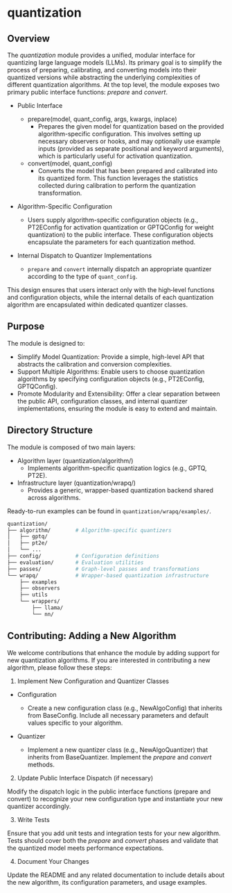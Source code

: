 # quantization

## Overview

The _quantization_ module provides a unified, modular interface for quantizing large language models (LLMs). 
Its primary goal is to simplify the process of preparing, calibrating, and converting models into their 
quantized versions while abstracting the underlying complexities of different quantization algorithms. 
At the top level, the module exposes two primary public interface functions: _prepare_ and _convert_.

- Public Interface
  - prepare(model, quant_config, args, kwargs, inplace)
    - Prepares the given model for quantization based on the provided algorithm-specific configuration. 
      This involves setting up necessary observers or hooks, and may optionally use example inputs 
      (provided as separate positional and keyword arguments), which is particularly useful for 
      activation quantization.
  - convert(model, quant_config)
    - Converts the model that has been prepared and calibrated into its quantized form. This function 
      leverages the statistics collected during calibration to perform the quantization transformation.

- Algorithm-Specific Configuration
  - Users supply algorithm-specific configuration objects (e.g., PT2EConfig for activation quantization 
    or GPTQConfig for weight quantization) to the public interface. These configuration objects encapsulate
    the parameters for each quantization method.

- Internal Dispatch to Quantizer Implementations
  - `prepare` and `convert` internally dispatch an appropriate quantizer according to the type of `quant_config`.

This design ensures that users interact only with the high‑level functions and configuration objects, 
while the internal details of each quantization algorithm are encapsulated within dedicated quantizer classes.

## Purpose

The module is designed to:
- Simplify Model Quantization: Provide a simple, high-level API that abstracts the calibration and 
  conversion complexities.
- Support Multiple Algorithms: Enable users to choose quantization algorithms by specifying configuration 
  objects (e.g., PT2EConfig, GPTQConfig).
- Promote Modularity and Extensibility: Offer a clear separation between the public API, configuration 
  classes, and internal quantizer implementations, ensuring the module is easy to extend and maintain.

## Directory Structure

The module is composed of two main layers:

- Algorithm layer (quantization/algorithm/)
  - Implements algorithm-specific quantization logics (e.g., GPTQ, PT2E).
- Infrastructure layer (quantization/wrapq/)
  - Provides a generic, wrapper-based quantization backend shared across algorithms.

Ready-to-run examples can be found in `quantization/wrapq/examples/`.

```bash
quantization/
├── algorithm/        # Algorithm-specific quantizers
│   ├── gptq/
│   ├── pt2e/
│   └── ...
├── config/           # Configuration definitions
├── evaluation/       # Evaluation utilities
├── passes/           # Graph-level passes and transformations
└── wrapq/            # Wrapper-based quantization infrastructure
    ├── examples
    ├── observers
    ├── utils
    └── wrappers/
        ├── llama/
        └── nn/
```

## Contributing: Adding a New Algorithm

We welcome contributions that enhance the module by adding support for new quantization algorithms. 
If you are interested in contributing a new algorithm, please follow these steps:

1. Implement New Configuration and Quantizer Classes

- Configuration
  - Create a new configuration class (e.g., NewAlgoConfig) that inherits from BaseConfig. Include 
    all necessary parameters and default values specific to your algorithm.

- Quantizer
  - Implement a new quantizer class (e.g., NewAlgoQuantizer) that inherits from BaseQuantizer. 
    Implement the _prepare_ and _convert_ methods.

2. Update Public Interface Dispatch (if necessary)

Modify the dispatch logic in the public interface functions (prepare and convert) to recognize 
your new configuration type and instantiate your new quantizer accordingly.

3. Write Tests

Ensure that you add unit tests and integration tests for your new algorithm. Tests should cover 
both the _prepare_ and _convert_ phases and validate that the quantized model meets performance 
expectations.

4. Document Your Changes

Update the README and any related documentation to include details about the new algorithm, 
its configuration parameters, and usage examples.
